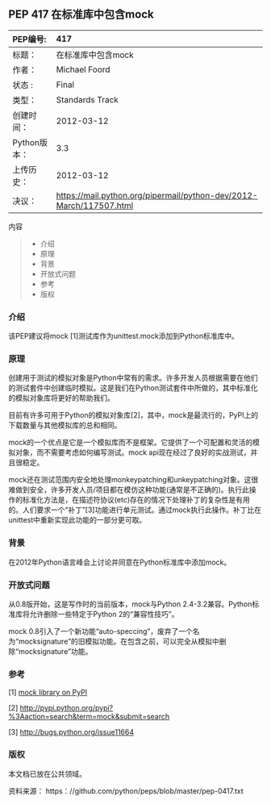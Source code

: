 ## PEP 417 在标准库中包含mock

|PEP编号:|417|
|:----|:----|
| 标题：     | 在标准库中包含mock|
| 作者：      | Michael Foord <michael at python.org>   |
| 状态 :       |    Final   |
| 类型：        |    Standards Track   |
| 创建时间：        |    2012-03-12   |
| Python版本：        |    3.3   |
| 上传历史：        |  2012-03-12    |
| 决议：        | https://mail.python.org/pipermail/python-dev/2012-March/117507.html   |

内容
> * 介绍
> * 原理
> * 背景
> * 开放式问题
> * 参考
> * 版权

### 介绍
该PEP建议将mock [1]测试库作为unittest.mock添加到Python标准库中。

### 原理
创建用于测试的模拟对象是Python中常有的需求。许多开发人员根据需要在他们的测试套件中创建临时模拟。这是我们在Python测试套件中所做的，其中标准化的模拟对象库将更好的帮助我们。

目前有许多可用于Python的模拟对象库[2]，其中，mock是最流行的，PyPI上的下载数量与其他模拟库的总和相同。

mock的一个优点是它是一个模拟库而不是框架。它提供了一个可配置和灵活的模拟对象，而不需要考虑如何编写测试。mock api现在经过了良好的实战测试，并且很稳定。

mock还在测试范围内安全地处理monkeypatching和unkeypatching对象。这很难做到安全，许多开发人员/项目都在模仿这种功能(通常是不正确的)。执行此操作的标准化方法是，在描述符协议(etc)存在的情况下处理补丁的复杂性是有用的。人们要求一个“补丁”[3]功能进行单元测试。通过mock执行此操作。补丁比在unittest中重新实现此功能的一部分更可取。

### 背景
在2012年Python语言峰会上讨论并同意在Python标准库中添加mock。

### 开放式问题
从0.8版开始，这是写作时的当前版本，mock与Python 2.4-3.2兼容。Python标准库将允许删除一些特定于Python 2的“兼容性技巧”。

mock 0.8引入了一个新功能“auto-speccing”，废弃了一个名为“mocksignature”的旧模拟功能。在包含之前，可以完全从模拟中删除“mocksignature”功能。

### 参考
[1] [	mock library on PyPI](https://pypi.org/project/mock/ "With a Title")

[2] http://pypi.python.org/pypi?%3Aaction=search&term=mock&submit=search

[3] http://bugs.python.org/issue11664

### 版权
本文档已放在公共领域。

资料来源： https：//github.com/python/peps/blob/master/pep-0417.txt

